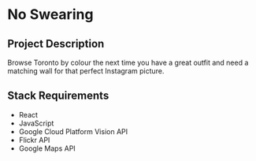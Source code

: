 # No Swearing

## Project Description
Browse Toronto by colour the next time you have a great outfit and need a matching wall for that perfect Instagram picture.

## Stack Requirements
- React
- JavaScript
- Google Cloud Platform Vision API
- Flickr API
- Google Maps API

